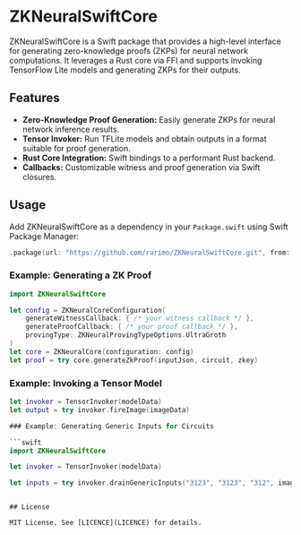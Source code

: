 # ZKNeuralSwiftCore

ZKNeuralSwiftCore is a Swift package that provides a high-level interface for generating zero-knowledge proofs (ZKPs) for neural network computations. It leverages a Rust core via FFI and supports invoking TensorFlow Lite models and generating ZKPs for their outputs.

## Features

- **Zero-Knowledge Proof Generation:** Easily generate ZKPs for neural network inference results.
- **Tensor Invoker:** Run TFLite models and obtain outputs in a format suitable for proof generation.
- **Rust Core Integration:** Swift bindings to a performant Rust backend.
- **Callbacks:** Customizable witness and proof generation via Swift closures.

## Usage

Add ZKNeuralSwiftCore as a dependency in your `Package.swift` using Swift Package Manager:

```swift
.package(url: "https://github.com/rarimo/ZKNeuralSwiftCore.git", from: "0.1.0")
```

### Example: Generating a ZK Proof

```swift
import ZKNeuralSwiftCore

let config = ZKNeuralCoreConfiguration(
    generateWitnessCallback: { /* your witness callback */ },
    generateProofCallback: { /* your proof callback */ },
    provingType: ZKNeuralProvingTypeOptions.UltraGroth
)
let core = ZKNeuralCore(configuration: config)
let proof = try core.generateZkProof(inputJson, circuit, zkey)
```

### Example: Invoking a Tensor Model

```swift
let invoker = TensorInvoker(modelData)
let output = try invoker.fireImage(imageData)

### Example: Generating Generic Inputs for Circuits

```swift
import ZKNeuralSwiftCore

let invoker = TensorInvoker(modelData)

let inputs = try invoker.drainGenericInputs("3123", "3123", "312", imageData, options: ImagePreprocessing::FaceRecognition) 
```

```

## License

MIT License. See [LICENCE](LICENCE) for details.

